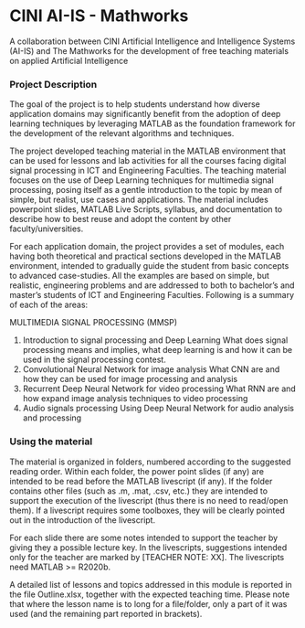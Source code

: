 # CINI AI-IS - Mathworks
A collaboration between CINI Artificial Intelligence and Intelligence Systems (AI-IS) and The Mathworks for the development of free teaching materials on applied Artificial Intelligence

### Project Description
The goal of the project is to help students understand how diverse application domains may significantly benefit from the adoption of deep learning techniques by leveraging MATLAB as the foundation framework for the development of the relevant algorithms and techniques. 

The project developed teaching material in the MATLAB environment that can be used for lessons and lab activities for all the courses facing digital signal processing in ICT and Engineering Faculties. The teaching material focuses on the use of Deep Learning techniques for multimedia signal processing, posing itself as a gentle introduction to the topic by mean of simple, but realist, use cases and applications. The material includes powerpoint slides, MATLAB Live Scripts, syllabus, and documentation to describe how to best reuse and adopt the content by other faculty/universities.

For each application domain, the project provides a set of modules, each having both theoretical and practical sections developed in the MATLAB environment, intended to gradually guide the student from basic concepts to advanced case-studies. All the examples are based on simple, but realistic, engineering problems and are addressed to both to bachelor’s and master’s students of ICT and Engineering Faculties. Following is a summary of each of the areas:

MULTIMEDIA SIGNAL PROCESSING (MMSP)
1.	Introduction to signal processing and Deep Learning
What does signal processing means and implies, what deep learning is and how it can be used in the signal processing contest. 
2.	Convolutional Neural Network for image analysis
What CNN are and how they can be used for image processing and analysis
3.	Recurrent Deep Neural Network for video processing
What RNN are and how expand image analysis techniques to video processing
4.	Audio signals processing
Using Deep Neural Network for audio analysis and processing 

### Using the material

The material is organized in folders, numbered according to the suggested reading order. Within each folder, the power point slides (if any) are intended to be read before the MATLAB livescript (if any). If the folder contains other files (such as .m, .mat, .csv, etc.) they are intended to support the execution of the livescript (thus there is no need to read/open them). If a livescript  requires some toolboxes, they will be clearly pointed out in the introduction of the livescript.

For each slide there are some notes intended to support the teacher by giving they a possible lecture key. In the livescripts, suggestions intended only for the teacher are marked by [TEACHER NOTE: XX]. The livescripts need MATLAB >= R2020b. 

A detailed list of lessons and topics addressed in this module is reported in the file Outline.xlsx, together with the expected teaching time. Please note that where the lesson name is to long for a file/folder, only a part of it was used (and the remaining part reported in brackets).
